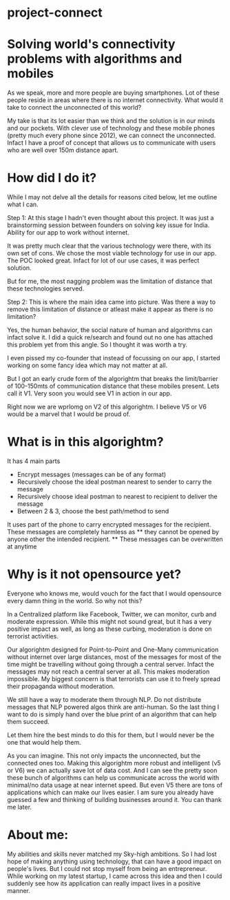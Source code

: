 # project-connect
Solving world's connectivity problems with algorithms and mobiles
=====

As we speak, more and more people are buying smartphones. Lot of these people reside in areas where there is no internet connectivity. What would it take to connect the unconnected of this world?

My take is that its lot easier than we think and the solution is in our minds and our pockets. With clever use of technology and these mobile phones (pretty much every phone since 2012), we can connect the unconnected. Infact I have a proof of concept that allows us to communicate with users who are well over 150m distance apart.

How did I do it?
====
While I may not delve all the details for reasons cited below, let me outline what I can.

Step 1:
At this stage I hadn't even thought about this project. It was just a brainstorming session between founders on solving key issue for India. Ability for our app to work without internet.

It was pretty much clear that the various technology were there, with its own set of cons. We chose the most viable technology for use in our app. The POC looked great. Infact for lot of our use cases, it was perfect solution.

But for me, the most nagging problem was the limitation of distance that these technologies served.

Step 2:
This is where the main idea came into picture. Was there a way to remove this limitation of distance or atleast make it appear as there is no limitation?

Yes, the human behavior, the social nature of human and algorithms can infact solve it. I did a quick re/search and found out no one has attached this problem yet from this angle. So I thought it was worth a try.

I even pissed my co-founder that instead of focussing on our app, I started working on some fancy idea which may not matter at all.

But I got an early crude form of the algorightm that breaks the limit/barrier of 100-150mts of communication distance that these mobiles present. Lets call it V1. Very soon you would see V1 in action in our app.

Right now we are wprlomg on V2 of this algorightm. I believe V5 or V6 would be a marvel that I would be proud of.

What is in this algorightm?
====
It has 4 main parts
* Encrypt messages (messages can be of any format)
* Recursively choose the ideal postman nearest to sender to carry the message
* Recursively choose ideal postman to nearest to recipient to deliver the message
* Between 2 & 3, choose the best path/method to send

It uses part of the phone to carry encrypted messages for the recipient. 
These messages are completely harmless as 
** they cannot be opened by anyone other the intended recipient.
** These messages can be overwritten at anytime 

Why is it not opensource yet?
====
Everyone who knows me, would vouch for the fact that I would opensource every damn thing in the world. So why not this?

In a Centralized platform like Facebook, Twitter, we can monitor, curb and moderate expression. While this might not sound great, but it has a very positive impact as well, as long as these curbing, moderation is done on terrorist activities. 

Our algorightm designed for Point-to-Point and One-Many communication without internet over large distances, most of the messages for most of the time might be travelling without going through a central server. Infact the messages may not reach a central server at all. This makes moderation impossible. My biggest concern is that terrorists can use it to freely spread their propaganda without moderation.

We still have a way to moderate them through NLP. Do not distribute messages that NLP powered algos think are anti-human. So the last thing I want to do is simply hand over the blue print of an algorithm that can help them succeed. 

Let them hire the best minds to do this for them, but I would never be the one that would help them.


As you can imagine. This not only impacts the unconnected, but the connected ones too. Making this algorightm more robust and intelligent (v5 or V6) we can actually save lot of data cost. And I can see the pretty soon these bunch of algorithms can help us communicate across the world with minimal/no data usage at near internet speed. But even V5 there are tons of applications which can make our lives easier. I am sure you already have guessed a few and thinking of building businesses around it. You can thank me later.


About me:
====
My abilities and skills never matched my Sky-high ambitions. So I had lost hope of making anything using technology, that can have a good impact on people's lives. But I could not stop myself from being an entrepreneur. While working on my latest startup, I came across this idea and then I could suddenly see how its application can really impact lives in a positive manner.
